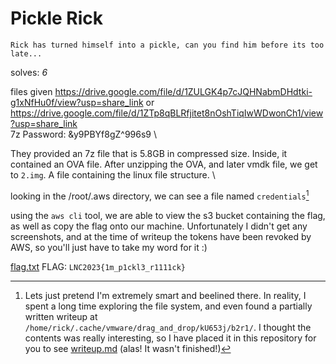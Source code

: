# Pickle Rick

```
Rick has turned himself into a pickle, can you find him before its too late...
```
solves: *6* <br>

files given
https://drive.google.com/file/d/1ZULGK4p7cJQHNabmDHdtki-g1xNfHu0f/view?usp=share_link or https://drive.google.com/file/d/1ZTp8qBLRfjitet8nOshTiqIwWDwonCh1/view?usp=share_link <br>
7z Password: &y9PBYf8gZ^996s9 \

They provided an 7z file that is 5.8GB in compressed size. Inside, it contained an OVA file. After unzipping the OVA, and later vmdk file, we get to `2.img`. A file containing the linux file structure. \

looking in the /root/.aws directory, we can see a file named `credentials`[^1]

using the `aws cli` tool, we are able to view the s3 bucket containing the flag, as well as copy the flag onto our machine. Unfortunately I didn't get any screenshots, and at the time of writeup the tokens have been revoked by AWS, so you'll just have to take my word for it :)

[flag.txt](./flag.txt)
FLAG: `LNC2023{1m_p1ckl3_r1111ck}`

[^1]: Lets just pretend I'm extremely smart and beelined there. In reality, I spent a long time exploring the file system, and even found a partially written writeup at `/home/rick/.cache/vmware/drag_and_drop/kU653j/b2r1/`. I thought the contents was really interesting, so I have placed it in this repository for you to see [writeup.md](./writeup.md) (alas! It wasn't finished!)
